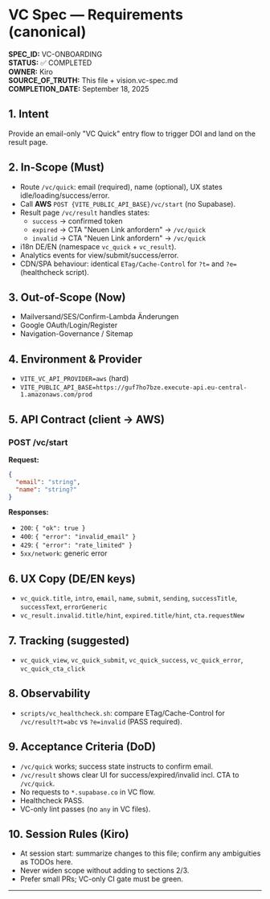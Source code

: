 # VC Spec — Requirements (canonical)

**SPEC_ID:** VC-ONBOARDING  
**STATUS:** ✅ COMPLETED  
**OWNER:** Kiro  
**SOURCE_OF_TRUTH:** This file + vision.vc-spec.md  
**COMPLETION_DATE:** September 18, 2025

## 1. Intent
Provide an email-only "VC Quick" entry flow to trigger DOI and land on the result page.

## 2. In-Scope (Must)
- Route `/vc/quick`: email (required), name (optional), UX states idle/loading/success/error.
- Call **AWS** `POST {VITE_PUBLIC_API_BASE}/vc/start` (no Supabase).
- Result page `/vc/result` handles states:
  - `success` → confirmed token
  - `expired` → CTA "Neuen Link anfordern" → `/vc/quick`
  - `invalid` → CTA "Neuen Link anfordern" → `/vc/quick`
- i18n DE/EN (namespace `vc_quick` + `vc_result`).
- Analytics events for view/submit/success/error.
- CDN/SPA behaviour: identical `ETag/Cache-Control` for `?t=` and `?e=` (healthcheck script).

## 3. Out-of-Scope (Now)
- Mailversand/SES/Confirm-Lambda Änderungen
- Google OAuth/Login/Register
- Navigation-Governance / Sitemap

## 4. Environment & Provider
- `VITE_VC_API_PROVIDER=aws` (hard)
- `VITE_PUBLIC_API_BASE=https://guf7ho7bze.execute-api.eu-central-1.amazonaws.com/prod`

## 5. API Contract (client → AWS)

### POST /vc/start
**Request:**
```json
{
  "email": "string",
  "name": "string?"
}
```

**Responses:**
- `200`: `{ "ok": true }`
- `400`: `{ "error": "invalid_email" }`
- `429`: `{ "error": "rate_limited" }`
- `5xx/network`: generic error

## 6. UX Copy (DE/EN keys)
- `vc_quick.title`, `intro`, `email`, `name`, `submit`, `sending`, `successTitle`, `successText`, `errorGeneric`
- `vc_result.invalid.title/hint`, `expired.title/hint`, `cta.requestNew`

## 7. Tracking (suggested)
- `vc_quick_view`, `vc_quick_submit`, `vc_quick_success`, `vc_quick_error`, `vc_quick_cta_click`

## 8. Observability
- `scripts/vc_healthcheck.sh`: compare ETag/Cache-Control for `/vc/result?t=abc` vs `?e=invalid` (PASS required).

## 9. Acceptance Criteria (DoD)
- `/vc/quick` works; success state instructs to confirm email.
- `/vc/result` shows clear UI for success/expired/invalid incl. CTA to `/vc/quick`.
- No requests to `*.supabase.co` in VC flow.
- Healthcheck PASS.
- VC-only lint passes (no `any` in VC files).

## 10. Session Rules (Kiro)
- At session start: summarize changes to this file; confirm any ambiguities as TODOs here.
- Never widen scope without adding to sections 2/3.
- Prefer small PRs; VC-only CI gate must be green.

---